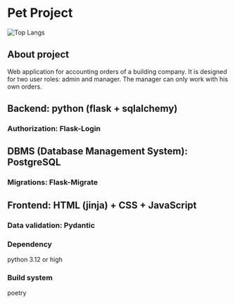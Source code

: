 # Pet Project

![Top Langs](https://img.shields.io/github/languages/top/Arihina/building_company)

## About project
Web application for accounting orders of a building company.
It is designed for two user roles: admin and manager. The manager can only work with his own orders.

## Backend: python (flask + sqlalchemy)

### Authorization: Flask-Login

## DBMS (Database Management System): PostgreSQL

### Migrations: Flask-Migrate

## Frontend: HTML (jinja) + CSS + JavaScript

### Data validation: Pydantic

### Dependency

python 3.12 or high

### Build system

poetry